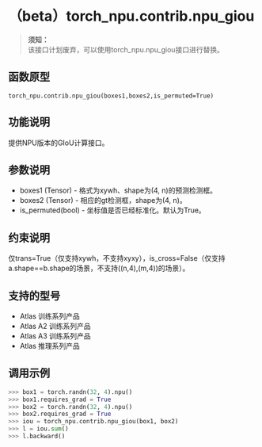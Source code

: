 # （beta）torch_npu.contrib.npu_giou

>**须知：**<br>
>该接口计划废弃，可以使用torch_npu.npu_giou接口进行替换。

## 函数原型

```
torch_npu.contrib.npu_giou(boxes1,boxes2,is_permuted=True)
```

## 功能说明

提供NPU版本的GIoU计算接口。

## 参数说明

- boxes1 (Tensor) - 格式为xywh、shape为(4, n)的预测检测框。
- boxes2 (Tensor) - 相应的gt检测框，shape为(4, n)。
- is_permuted(bool) - 坐标值是否已经标准化。默认为True。

## 约束说明

仅trans=True（仅支持xywh，不支持xyxy），is_cross=False（仅支持a.shape==b.shape的场景，不支持((n,4),(m,4))的场景）。

## 支持的型号

- <term>Atlas 训练系列产品</term>
- <term>Atlas A2 训练系列产品</term>
- <term>Atlas A3 训练系列产品</term>
- <term>Atlas 推理系列产品</term>

## 调用示例

```python
>>> box1 = torch.randn(32, 4).npu()
>>> box1.requires_grad = True      
>>> box2 = torch.randn(32, 4).npu()
>>> box2.requires_grad = True
>>> iou = torch_npu.contrib.npu_giou(box1, box2)
>>> l = iou.sum()
>>> l.backward()
```

